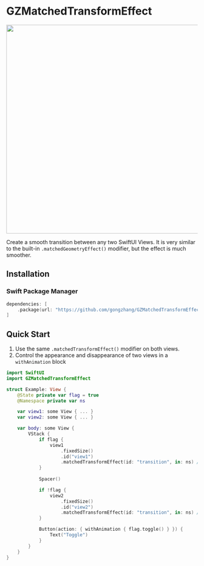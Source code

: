 # GZMatchedTransformEffect

<img src="https://user-images.githubusercontent.com/4470629/156162433-5d6d4b56-1789-4b39-9661-99da713786dc.gif" width="550"></img>

Create a smooth transition between any two SwiftUI Views. It is very similar to the built-in `.matchedGeometryEffect()` modifier, but the effect is much smoother.

## Installation

### Swift Package Manager

```swift
dependencies: [
    .package(url: "https://github.com/gongzhang/GZMatchedTransformEffect", .upToNextMajor(from: "1.0.0"))
]
```

## Quick Start

1. Use the same `.matchedTransformEffect()` modifier on both views.
2. Control the appearance and disappearance of two views in a `withAnimation` block

```swift
import SwiftUI
import GZMatchedTransformEffect

struct Example: View {
    @State private var flag = true
    @Namespace private var ns

    var view1: some View { ... }
    var view2: some View { ... }

    var body: some View {
        VStack {
            if flag {
                view1
                    .fixedSize()
                    .id("view1")
                    .matchedTransformEffect(id: "transition", in: ns) // ⬅️
            }
            
            Spacer()

            if !flag {
                view2
                    .fixedSize()
                    .id("view2")
                    .matchedTransformEffect(id: "transition", in: ns) // ⬅️
            }

            Button(action: { withAnimation { flag.toggle() } }) {
                Text("Toggle")
            }
        }
    }
}
```
